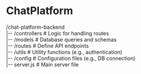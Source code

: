 # ChatPlatform
/chat-platform-backend <br>
|-- /controllers       # Logic for handling routes <br>
|-- /models            # Database queries and schemas <br>
|-- /routes            # Define API endpoints <br>
|-- /utils             # Utility functions (e.g., authentication) <br>
|-- /config            # Configuration files (e.g., DB connection) <br>
|-- server.js          # Main server file <br>
